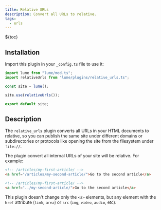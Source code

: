 ```yaml
---
title: Relative URLs
description: Convert all URLs to relative.
tags:
  - urls
---
```


${toc}

## Installation

Import this plugin in your `_config.ts` file to use it:

```js
import lume from "lume/mod.ts";
import relativeUrls from "lume/plugins/relative_urls.ts";

const site = lume();

site.use(relativeUrls());

export default site;
```

## Description

The `relative_urls` plugin converts all URLs in your HTML documents to relative,
so you can publish the same site under different domains or subdirectories or
protocols like opening the site from the filesystem under `file://`.

The plugin convert all internal URLs of your site will be relative. For example:

<lume-code>

```html {title="Input"}
<!-- /articles/my-first-article/ -->
<a href="/articles/my-second-article/">Go to the second article</a>
```

```html {title="Output"}
<!-- /articles/my-first-article/ -->
<a href="../my-second-article/">Go to the second article</a>
```

</lume-code>

This plugin doesn't change only the `<a>` elements, but any element with the
`href` attribute (`link`, `area`) or `src` (`img`, `video`, `audio`, etc).
